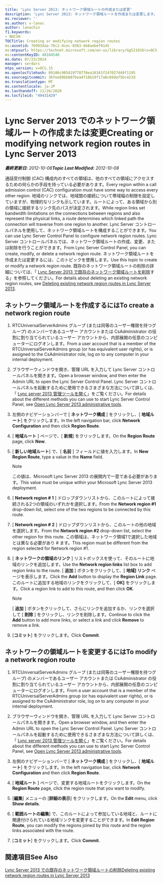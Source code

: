 ```yaml
---
title: 'Lync Server 2013: ネットワーク領域ルートの作成または変更'
description: 'Lync Server 2013: ネットワーク領域ルートを作成または変更します。'
ms.reviewer: ''
ms.author: v-lanac
author: lanachin
f1.keywords:
- NOCSH
TOCTitle: Creating or modifying network region routes
ms:assetid: 76993daa-76c2-4cec-8363-de8aebef0145
ms:mtpsurl: https://technet.microsoft.com/en-us/library/Gg521016(v=OCS.15)
ms:contentKeyID: 48184540
ms.date: 07/23/2014
manager: serdars
mtps_version: v=OCS.15
ms.openlocfilehash: 89106c905419778776ea16341f247027d49f1195
ms.sourcegitcommit: 36fee89bb887bea4f18b19f17a8c69daf5bc423d
ms.translationtype: MT
ms.contentlocale: ja-JP
ms.lasthandoff: 11/26/2020
ms.locfileid: "49431429"
---
```

# <a name="creating-or-modifying-network-region-routes-in-lync-server-2013"></a><span data-ttu-id="972cd-103">Lync Server 2013 でのネットワーク領域ルートの作成または変更</span><span class="sxs-lookup"><span data-stu-id="972cd-103">Creating or modifying network region routes in Lync Server 2013</span></span>

<div data-xmlns="http://www.w3.org/1999/xhtml">

<div class="topic" data-xmlns="http://www.w3.org/1999/xhtml" data-msxsl="urn:schemas-microsoft-com:xslt" data-cs="https://msdn.microsoft.com/">

<div data-asp="https://msdn2.microsoft.com/asp">



</div>

<div id="mainSection">

<div id="mainBody"><span data-ttu-id="972cd-104">

<span> </span></span><span class="sxs-lookup"><span data-stu-id="972cd-104">

<span> </span></span></span>

<span data-ttu-id="972cd-105">_**最終更新日:** 2012-10-08_</span><span class="sxs-lookup"><span data-stu-id="972cd-105">_**Topic Last Modified:** 2012-10-08_</span></span>

<span data-ttu-id="972cd-106">通話受付制御 (CAC) 構成内のすべての領域は、他のすべての領域にアクセスするための何らかの手段を持っている必要があります。</span><span class="sxs-lookup"><span data-stu-id="972cd-106">Every region within a call admission control (CAC) configuration must have some way to access every other region.</span></span> <span data-ttu-id="972cd-107">地域のリンクでは、地域間の接続について帯域幅の制限を設定していますが、物理的なリンクも示しています。ルートによって、ある領域から別の領域に接続するリンク先のパスが決定されます。</span><span class="sxs-lookup"><span data-stu-id="972cd-107">While region links set bandwidth limitations on the connections between regions and also represent the physical links, a route determines which linked path the connection will traverse from one region to another.</span></span> <span data-ttu-id="972cd-108">Lync Server コントロールパネルを使用して、ネットワーク領域ルートを構成することができます。</span><span class="sxs-lookup"><span data-stu-id="972cd-108">You can use Lync Server Control Panel to configure network region routes.</span></span> <span data-ttu-id="972cd-109">Lync Server コントロールパネルでは、ネットワーク領域ルートの作成、変更、または削除を行うことができます。</span><span class="sxs-lookup"><span data-stu-id="972cd-109">From Lync Server Control Panel, you can create, modify, or delete a network region route.</span></span> <span data-ttu-id="972cd-110">ネットワーク領域ルートを作成または変更するには、このトピックを使用します。</span><span class="sxs-lookup"><span data-stu-id="972cd-110">Use this topic to create or modify a network region route.</span></span> <span data-ttu-id="972cd-111">既存のネットワーク領域ルートの削除の詳細については、「 [Lync Server 2013 で既存のネットワーク領域ルートを削除](lync-server-2013-deleting-existing-network-region-routes.md)する」を参照してください。</span><span class="sxs-lookup"><span data-stu-id="972cd-111">For details about deleting an existing network region routes, see [Deleting existing network region routes in Lync Server 2013](lync-server-2013-deleting-existing-network-region-routes.md).</span></span>

<div>

## <a name="to-create-a-network-region-route"></a><span data-ttu-id="972cd-112">ネットワーク領域ルートを作成するには</span><span class="sxs-lookup"><span data-stu-id="972cd-112">To create a network region route</span></span>

1.  <span data-ttu-id="972cd-113">RTCUniversalServerAdmins グループ (または同等のユーザー権限を持つグループ) のメンバーであるユーザー アカウントまたは CsAdministrator の役割に割り当てられているユーザー アカウントから、内部展開の任意のコンピューターにログオンします。</span><span class="sxs-lookup"><span data-stu-id="972cd-113">From a user account that is a member of the RTCUniversalServerAdmins group (or has equivalent user rights), or is assigned to the CsAdministrator role, log on to any computer in your internal deployment.</span></span>

2.  <span data-ttu-id="972cd-114">ブラウザーウィンドウを開き、管理 URL を入力して Lync Server コントロールパネルを開きます。</span><span class="sxs-lookup"><span data-stu-id="972cd-114">Open a browser window, and then enter the Admin URL to open the Lync Server Control Panel.</span></span> <span data-ttu-id="972cd-115">Lync Server コントロールパネルを起動するために使用できるさまざまな方法について詳しくは、「 [Lync server 2013 管理ツールを開く](lync-server-2013-open-lync-server-administrative-tools.md)」をご覧ください。</span><span class="sxs-lookup"><span data-stu-id="972cd-115">For details about the different methods you can use to start Lync Server Control Panel, see [Open Lync Server 2013 administrative tools](lync-server-2013-open-lync-server-administrative-tools.md).</span></span>

3.  <span data-ttu-id="972cd-116">左側のナビゲーションバーで [ **ネットワーク構成** ] をクリックし、[ **地域ルート**] をクリックします。</span><span class="sxs-lookup"><span data-stu-id="972cd-116">In the left navigation bar, click **Network Configuration** and then click **Region Route**.</span></span>

4.  <span data-ttu-id="972cd-117">[ **地域ルート** ] ページで、[ **新規**] をクリックします。</span><span class="sxs-lookup"><span data-stu-id="972cd-117">On the **Region Route** page, click **New**.</span></span>

5.  <span data-ttu-id="972cd-118">[ **新しい地域ルート**] で、[ **名前** ] フィールドに値を入力します。</span><span class="sxs-lookup"><span data-stu-id="972cd-118">In **New Region Route**, type a value in the **Name** field.</span></span>
    
    <div>
    

    > [!NOTE]  
    > <span data-ttu-id="972cd-119">この値は、Microsoft Lync Server 2013 の展開内で一意である必要があります。</span><span class="sxs-lookup"><span data-stu-id="972cd-119">This value must be unique within your Microsoft Lync Server 2013 deployment.</span></span>

    
    </div>

6.  <span data-ttu-id="972cd-120">[ **Network region \# 1** ] ドロップダウンリストから、このルートによって接続される2つの領域のいずれかを選択します。</span><span class="sxs-lookup"><span data-stu-id="972cd-120">From the **Network region \#1** drop-down list, select one of the two regions to be connected by this route.</span></span>

7.  <span data-ttu-id="972cd-121">[ **Network region \# 2** ] ドロップダウンリストから、このルートの他の地域を選択します。</span><span class="sxs-lookup"><span data-stu-id="972cd-121">From the **Network region \#2** drop-down list, select the other region for this route.</span></span> <span data-ttu-id="972cd-122">この領域は、ネットワーク領域1で選択した地域とは異なる必要があり \# ます。</span><span class="sxs-lookup"><span data-stu-id="972cd-122">This region must be different from the region selected for Network region \#1.</span></span>

8.  <span data-ttu-id="972cd-123">[ **ネットワークの領域のリンク** ] リストボックスを使って、そのルートに地域のリンクを追加します。</span><span class="sxs-lookup"><span data-stu-id="972cd-123">Use the **Network region links** list box to add region links to the route.</span></span> <span data-ttu-id="972cd-124">[ **追加** ] ボタンをクリックして、[ **地域] リンク** ページを表示します。</span><span class="sxs-lookup"><span data-stu-id="972cd-124">Click the **Add** button to display the **Region Link** page.</span></span> <span data-ttu-id="972cd-125">このルートに追加する地域のリンクをクリックして、[ **OK]** をクリックします。</span><span class="sxs-lookup"><span data-stu-id="972cd-125">Click a region link to add to this route, and then click **OK**.</span></span>
    
    <div>
    

    > [!NOTE]  
    > <span data-ttu-id="972cd-126">[ <STRONG>追加</STRONG> ] ボタンをクリックして、さらにリンクを追加するか、リンクを選択して [ <STRONG>削除</STRONG> ] をクリックし、リンクを削除します。</span><span class="sxs-lookup"><span data-stu-id="972cd-126">Continue to click the <STRONG>Add</STRONG> button to add more links, or select a link and click <STRONG>Remove</STRONG> to remove a link.</span></span>

    
    </div>

9.  <span data-ttu-id="972cd-127">[**コミット**] をクリックします。</span><span class="sxs-lookup"><span data-stu-id="972cd-127">Click **Commit**.</span></span>

</div>

<div>

## <a name="to-modify-a-network-region-route"></a><span data-ttu-id="972cd-128">ネットワークの領域ルートを変更するには</span><span class="sxs-lookup"><span data-stu-id="972cd-128">To modify a network region route</span></span>

1.  <span data-ttu-id="972cd-129">RTCUniversalServerAdmins グループ (または同等のユーザー権限を持つグループ) のメンバーであるユーザー アカウントまたは CsAdministrator の役割に割り当てられているユーザー アカウントから、内部展開の任意のコンピューターにログオンします。</span><span class="sxs-lookup"><span data-stu-id="972cd-129">From a user account that is a member of the RTCUniversalServerAdmins group (or has equivalent user rights), or is assigned to the CsAdministrator role, log on to any computer in your internal deployment.</span></span>

2.  <span data-ttu-id="972cd-130">ブラウザーウィンドウを開き、管理 URL を入力して Lync Server コントロールパネルを開きます。</span><span class="sxs-lookup"><span data-stu-id="972cd-130">Open a browser window, and then enter the Admin URL to open the Lync Server Control Panel.</span></span> <span data-ttu-id="972cd-131">Lync Server コントロールパネルを起動するために使用できるさまざまな方法について詳しくは、「 [Lync server 2013 管理ツールを開く](lync-server-2013-open-lync-server-administrative-tools.md)」をご覧ください。</span><span class="sxs-lookup"><span data-stu-id="972cd-131">For details about the different methods you can use to start Lync Server Control Panel, see [Open Lync Server 2013 administrative tools](lync-server-2013-open-lync-server-administrative-tools.md).</span></span>

3.  <span data-ttu-id="972cd-132">左側のナビゲーションバーで [ **ネットワーク構成** ] をクリックし、[ **地域ルート**] をクリックします。</span><span class="sxs-lookup"><span data-stu-id="972cd-132">In the left navigation bar, click **Network Configuration** and then click **Region Route**.</span></span>

4.  <span data-ttu-id="972cd-133">[ **地域ルート** ] ページで、変更する地域ルートをクリックします。</span><span class="sxs-lookup"><span data-stu-id="972cd-133">On the **Region Route** page, click the region route that you want to modify.</span></span>

5.  <span data-ttu-id="972cd-134">[**編集**] メニューの [**詳細の表示**] をクリックします。</span><span class="sxs-lookup"><span data-stu-id="972cd-134">On the **Edit** menu, click **Show details**.</span></span>

6.  <span data-ttu-id="972cd-135">[ **範囲ルートの編集**] で、このルートによって参加している地域と、ルートに関連付けられている地域リンクを変更することができます。</span><span class="sxs-lookup"><span data-stu-id="972cd-135">In **Edit Region Route**, you can modify the regions joined by this route and the region links associated with the route.</span></span>

7.  <span data-ttu-id="972cd-136">[**コミット**] をクリックします。</span><span class="sxs-lookup"><span data-stu-id="972cd-136">Click **Commit**.</span></span>

</div>

<div>

## <a name="see-also"></a><span data-ttu-id="972cd-137">関連項目</span><span class="sxs-lookup"><span data-stu-id="972cd-137">See Also</span></span>


[<span data-ttu-id="972cd-138">Lync Server 2013 での既存のネットワーク領域ルートの削除</span><span class="sxs-lookup"><span data-stu-id="972cd-138">Deleting existing network region routes in Lync Server 2013</span></span>](lync-server-2013-deleting-existing-network-region-routes.md)  
  

<span data-ttu-id="972cd-139"></div>

</div>

<span> </span>

</div>

</div>

</span><span class="sxs-lookup"><span data-stu-id="972cd-139"></div>

</div>

<span> </span>

</div>

</div>

</span></span></div>

